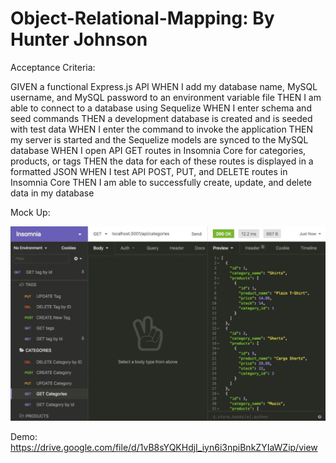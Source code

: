 # Object-Relational-Mapping: By Hunter Johnson


Acceptance Criteria: 

GIVEN a functional Express.js API
WHEN I add my database name, MySQL username, and MySQL password to an environment variable file
THEN I am able to connect to a database using Sequelize
WHEN I enter schema and seed commands
THEN a development database is created and is seeded with test data
WHEN I enter the command to invoke the application
THEN my server is started and the Sequelize models are synced to the MySQL database
WHEN I open API GET routes in Insomnia Core for categories, products, or tags
THEN the data for each of these routes is displayed in a formatted JSON
WHEN I test API POST, PUT, and DELETE routes in Insomnia Core
THEN I am able to successfully create, update, and delete data in my database

Mock Up:


![](images/mockup.png)

Demo:
https://drive.google.com/file/d/1vB8sYQKHdjI_iyn6i3npiBnkZYIaWZip/view


